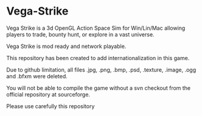 Vega-Strike
===========

Vega Strike is a 3d OpenGL Action Space Sim for Win/Lin/Mac allowing players to trade, bounty hunt, or explore in a vast universe.

Vega Strike is mod ready and network playable.

This repository has been created to add internationalization in this game.

Due to github limitation, all files .jpg, .png, .bmp, .psd, .texture, .image, .ogg and .bfxm were deleted.

You will not be able to compile the game without a svn checkout from the official repository at sourceforge.

Please use carefully this repository